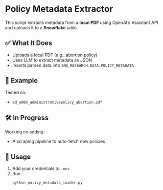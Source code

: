 # Policy Metadata Extractor

This script extracts metadata from a **local PDF** using OpenAI’s Assistant API and uploads it to a **Snowflake** table.

## ✅ What It Does

- Uploads a local PDF (e.g., abortion policy)
- Uses LLM to extract metadata as JSON
- Inserts parsed data into `ENG_RESEARCH.DATA.POLICY_METADATA`

## 📌 Example

Tested on:

- `ad_a006_administrativepolicy_abortion.pdf`

## 🛠 In Progress

Working on adding:

- A scraping pipeline to auto-fetch new policies

## 🚀 Usage

1. Add your credentials to `.env`
2. Run:
   ```bash
   python policy_metadata_loader.py
   ```
